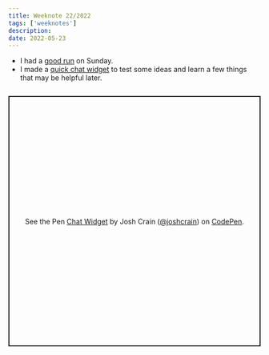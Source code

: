 ```yaml
---
title: Weeknote 22/2022
tags: ['weeknotes']
description: 
date: 2022-05-23
---
```

- I had a [good run](https://joshcrain.io/about/running/#8874106348) on Sunday. 
- I made a [quick chat widget](https://codepen.io/joshcrain/pen/ExQwPaa) to test some ideas and learn a few things that may be helpful later. 

<div>
<p class="codepen" data-height="500" data-default-tab="html,result" data-slug-hash="ExQwPaa" data-user="joshcrain" style="height: 500px; box-sizing: border-box; display: flex; align-items: center; justify-content: center; border: 2px solid; margin: 2em 0; padding: 1em;">
  <span>See the Pen <a href="https://codepen.io/joshcrain/pen/ExQwPaa">
  Chat Widget</a> by Josh Crain (<a href="https://codepen.io/joshcrain">@joshcrain</a>)
  on <a href="https://codepen.io">CodePen</a>.</span>
</p>
<script async src="https://cpwebassets.codepen.io/assets/embed/ei.js"></script>
</div>